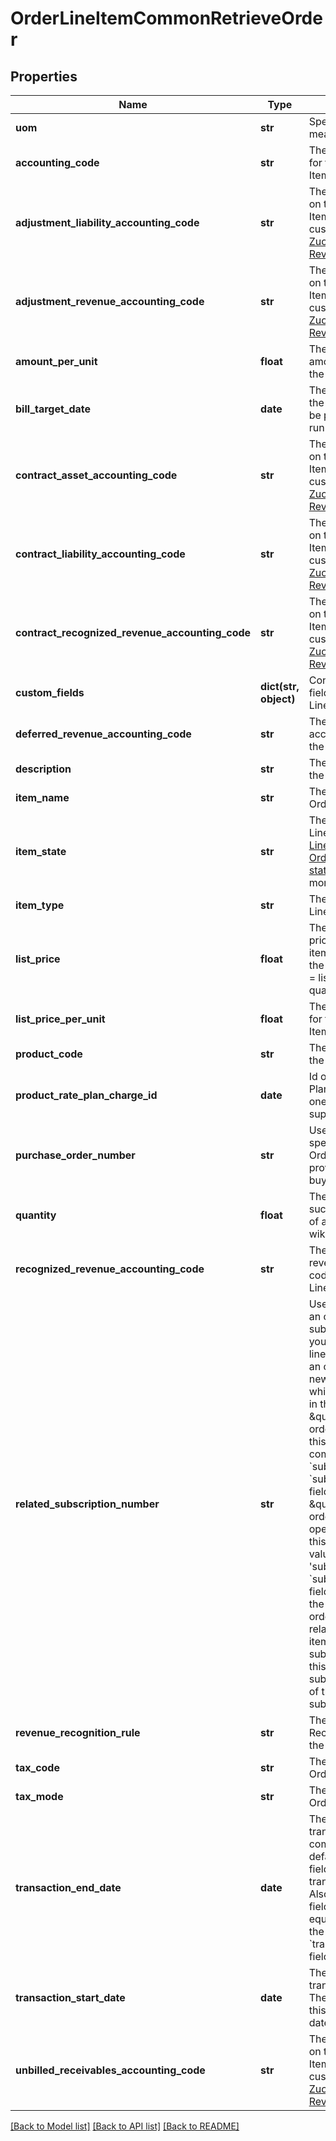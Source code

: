 # OrderLineItemCommonRetrieveOrder

## Properties
Name | Type | Description | Notes
------------ | ------------- | ------------- | -------------
**uom** | **str** | Specifies the units to measure usage.  | [optional] 
**accounting_code** | **str** | The accounting code for the Order Line Item.  | [optional] 
**adjustment_liability_accounting_code** | **str** | The accounting code on the Order Line Item object for customers using [Zuora Billing - Revenue Integration](https://knowledgecenter.zuora.com/Zuora_Revenue/Zuora_Billing_-_Revenue_Integration).  | [optional] 
**adjustment_revenue_accounting_code** | **str** | The accounting code on the Order Line Item object for customers using [Zuora Billing - Revenue Integration](https://knowledgecenter.zuora.com/Zuora_Revenue/Zuora_Billing_-_Revenue_Integration).  | [optional] 
**amount_per_unit** | **float** | The actual charged amount per unit for the Order Line Item.  | [optional] 
**bill_target_date** | **date** | The target date for the Order Line Item to be picked up by bill run for billing.  | [optional] 
**contract_asset_accounting_code** | **str** | The accounting code on the Order Line Item object for customers using [Zuora Billing - Revenue Integration](https://knowledgecenter.zuora.com/Zuora_Revenue/Zuora_Billing_-_Revenue_Integration).  | [optional] 
**contract_liability_accounting_code** | **str** | The accounting code on the Order Line Item object for customers using [Zuora Billing - Revenue Integration](https://knowledgecenter.zuora.com/Zuora_Revenue/Zuora_Billing_-_Revenue_Integration).  | [optional] 
**contract_recognized_revenue_accounting_code** | **str** | The accounting code on the Order Line Item object for customers using [Zuora Billing - Revenue Integration](https://knowledgecenter.zuora.com/Zuora_Revenue/Zuora_Billing_-_Revenue_Integration).  | [optional] 
**custom_fields** | **dict(str, object)** | Container for custom fields of an Order Line Item object.  | [optional] 
**deferred_revenue_accounting_code** | **str** | The deferred revenue accounting code for the Order Line Item.  | [optional] 
**description** | **str** | The description of the Order Line Item.  | [optional] 
**item_name** | **str** | The name of the Order Line Item.  | [optional] 
**item_state** | **str** | The state of an Order Line Item. See [Order Line Item states, Order states, and state transitions](https://knowledgecenter.zuora.com/Billing/Subscriptions/Orders/Order_Line_Items/AB_Order_Line_Item_States_and_Order_States) for more information.  | [optional] 
**item_type** | **str** | The type of the Order Line Item.   | [optional] 
**list_price** | **float** | The extended list price for an order line item, calculated by the formula: listPrice &#x3D; listPricePerUnit * quantity  | [optional] 
**list_price_per_unit** | **float** | The list price per unit for the Order Line Item.  | [optional] 
**product_code** | **str** | The product code for the Order Line Item.  | [optional] 
**product_rate_plan_charge_id** | **date** | Id of a Product Rate Plan Charge. Only one-time charges are supported.  | [optional] 
**purchase_order_number** | **str** | Used by customers to specify the Purchase Order Number provided by the buyer.  | [optional] 
**quantity** | **float** | The quantity of units, such as the number of authors in a hosted wiki service.  | [optional] 
**recognized_revenue_accounting_code** | **str** | The recognized revenue accounting code for the Order Line Item.  | [optional] 
**related_subscription_number** | **str** | Use this field to relate an order line item to a subscription when you create the order line item.  * To relate an order line item to a new subscription which is yet to create in the same \&quot;Create an order\&quot; call, use this field in combination with the &#x60;subscriptions&#x60; &gt; &#x60;subscriptionNumber&#x60; field in the \&quot;Create order\&quot; operation. Specify this field to the same value as that of the &#39;subscriptions&#39; &gt; &#x60;subscriptionNumber&#x60; field when you make the \&quot;Create order\&quot; call. * To relate an order line item to an existing subscription, specify this field to the subscription number of the existing subscription.  | [optional] 
**revenue_recognition_rule** | **str** | The Revenue Recognition rule for the Order Line Item.  | [optional] 
**tax_code** | **str** | The tax code for the Order Line Item.  | [optional] 
**tax_mode** | **str** | The tax mode for the Order Line Item.  | [optional] 
**transaction_end_date** | **date** | The date a transaction is completed. The default value of this field is the transaction start date. Also, the value of this field should always equal or be later than the value of the &#x60;transactionStartDate&#x60; field.  | [optional] 
**transaction_start_date** | **date** | The date a transaction starts. The default value of this field is the order date.  | [optional] 
**unbilled_receivables_accounting_code** | **str** | The accounting code on the Order Line Item object for customers using [Zuora Billing - Revenue Integration](https://knowledgecenter.zuora.com/Zuora_Revenue/Zuora_Billing_-_Revenue_Integration).  | [optional] 

[[Back to Model list]](../README.md#documentation-for-models) [[Back to API list]](../README.md#documentation-for-api-endpoints) [[Back to README]](../README.md)


